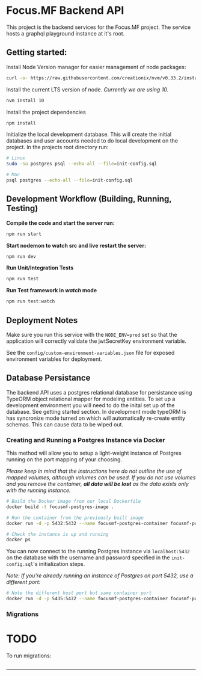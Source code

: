 # Focus.MF Backend API
This project is the backend services for the Focus.MF project. The service hosts a graphql playground instance at it's root.

## Getting started:

Install Node Version manager for easier management of node packages:

```bash
curl -o- https://raw.githubusercontent.com/creationix/nvm/v0.33.2/install.sh | bash
```

Install the current LTS version of node. *Currently we are using 10.*

```bash
nvm install 10
```

Install the project dependencies

```bash
npm install
```

Initialize the local development database. This will create the initial databases and user accounts needed to do local development on the project. In the projects root directory run:

```bash
# Linux
sudo -su postgres psql --echo-all --file=init-config.sql

# Mac
psql postgres --echo-all --file=init-config.sql
```

## Development Workflow (Building, Running, Testing)

**Compile the code and start the server run:**

```bash
npm run start
```

**Start nodemon to watch src and live restart the server:**

```bash
npm run dev
```

**Run Unit/Integration Tests**

```bash
npm run test
```

**Run Test framework in *watch* mode**

```bash
npm run test:watch
```

## Deployment Notes
Make sure you run this service with the `NODE_ENV=prod` set so that the application will correctly validate the jwtSecretKey environment variable.

See the `config/custom-environment-variables.json` file for exposed environment variables for deployment.

## Database Persistance

The backend API uses a postgres relational database for persistance using TypeORM object relational mapper for modeling entities. To set up a development environment you will need to do the inital set up of the database. See getting started section. In development mode typeORM is has syncronize mode turned on which will automatically re-create entity schemas. This can cause data to be wiped out.

### Creating and Running a Postgres Instance via Docker
This method will allow you to setup a light-weight instance of Postgres running on the port mapping of your choosing.

*Please keep in mind that the instructions here do not outline the use of mapped volumes, although volumes can be used. If you do not use volumes and you remove the container, **all data will be lost** as the data exists only with the running instance.*

```bash
# Build the Docker image from our local Dockerfile
docker build -t focusmf-postgres-image .

# Run the container from the previously built image
docker run -d -p 5432:5432 --name focusmf-postgres-container focusmf-postgres-image

# Check the instance is up and running
docker ps
```

You can now connect to the running Postgres instance via `localhost:5432` on the database with the username and password specified in the `init-config.sql`'s initialization steps.

*Note: If you're already running an instance of Postgres on port 5432, use a different port:*
```bash
# Note the different host port but same container port
docker run -d -p 5435:5432 --name focusmf-postgres-container focusmf-postgres-image
```

### Migrations
# TODO
To run migrations:
```bash
```
---

